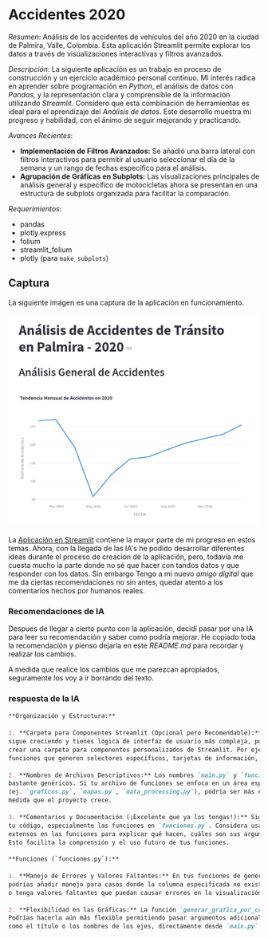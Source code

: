 # Accidentes 2020

*Resumen*: Análisis de los accidentes de vehículos del año 2020 en la ciudad de Palmira, Valle, Colombia. Esta aplicación Streamlit permite explorar los datos a través de visualizaciones interactivas y filtros avanzados.

*Descripción*: La siguiente aplicación es un trabajo en proceso de construcción y un ejercicio académico personal continuo. Mi interés radica en aprender sobre programación en *Python*, el análisis de datos con *Pandas*, y la representación clara y comprensible de la información utilizando *Streamlit*. Considero que esta combinación de herramientas es ideal para el aprendizaje del *Análisis de datos*. Este desarrollo muestra mi progreso y habilidad, con el ánimo de seguir mejorando y practicando.

*Avances Recientes*:

- **Implementación de Filtros Avanzados:** Se añadió una barra lateral con filtros interactivos para permitir al usuario seleccionar el día de la semana y un rango de fechas específico para el análisis.
- **Agrupación de Gráficas en Subplots:** Las visualizaciones principales de análisis general y específico de motocicletas ahora se presentan en una estructura de subplots organizada para facilitar la comparación.

*Requerimientos*:

- pandas
- plotly.express
- folium
- streamlit_folium
- plotly (para `make_subplots`)

## Captura

La siguiente imágen es una captura de la aplicación en funcionamiento.

<img title="" src="add/Captura.png" alt="" width="659" data-align="center">

La [Aplicación en Streamlit](https://accidentes2020-leoperez.streamlit.app/) contiene la mayor parte de mi progreso en estos temas. Ahora, con la llegada de las IA's he podido desarrollar diferentes ideas durante el proceso de creación de la aplicación, pero, todavía me cuesta mucho la parte donde no sé que hacer con tandos datos y que responder con los datos. Sin embargo Tengo a mi nuevo *amigo digital* que me da ciertas recomendaciones no sin antes, quedar atento a los comentarios hechos por humanos reales.

### Recomendaciones de IA

Despues de llegar a cierto punto con la aplicación, decidí pasar por una IA para leer su recomendación y saber como podría mejorar. He copiado toda la recomendación y pienso dejarla en este *README.md* para recordar y realizar los cambios.

A medida que realice los cambios que me parezcan apropiados, seguramente los voy a ir borrando del texto.

### respuesta de la IA

```markdown
**Organización y Estructura:**

1. **Carpeta para Componentes Streamlit (Opcional pero Recomendable):** Si tu aplicación 
sigue creciendo y tienes lógica de interfaz de usuario más compleja, podrías considerar 
crear una carpeta para componentes personalizados de Streamlit. Por ejemplo, podrías tener 
funciones que generen selectores específicos, tarjetas de información, etc.

2. **Nombres de Archivos Descriptivos:** Los nombres `main.py` y `funciones.py` son 
bastante genéricos. Si tu archivo de funciones se enfoca en un área específica 
(ej. `graficos.py`, `mapas.py`, `data_processing.py`), podría ser más explícito a 
medida que el proyecto crece.

3. **Comentarios y Documentación (¡Excelente que ya los tengas!):** Sigue comentando 
tu código, especialmente las funciones en `funciones.py`. Considera usar docstrings más 
extensos en las funciones para explicar qué hacen, cuáles son sus argumentos y qué devuelven. 
Esto facilita la comprensión y el uso futuro de tus funciones.

**Funciones (`funciones.py`):**

1. **Manejo de Errores y Valores Faltantes:** En tus funciones de generación de gráficos, 
podrías añadir manejo para casos donde la columna especificada no exista en el DataFrame 
o tenga valores faltantes que puedan causar errores en la visualización.

2. **Flexibilidad en las Gráficas:** La función `generar_grafica_por_columna` es muy útil. 
Podrías hacerla aún más flexible permitiendo pasar argumentos adicionales a `plotly.express.bar`, 
como el título o los nombres de los ejes, directamente desde `main.py`.
